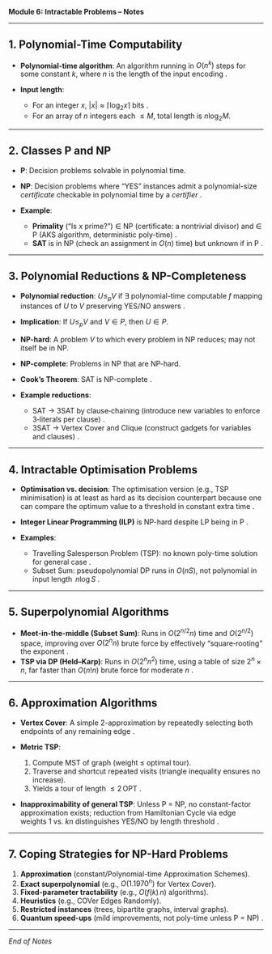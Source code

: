 **Module 6: Intractable Problems – Notes**

---

## 1. Polynomial-Time Computability

* **Polynomial-time algorithm**: An algorithm running in $O(n^k)$ steps for some constant $k$, where $n$ is the length of the input encoding .
* **Input length**:

  * For an integer $x$, $|x|\approx\lceil\log_2 x\rceil$ bits .
  * For an array of $n$ integers each $\le M$, total length is $n\log_2 M$.

---

## 2. Classes P and NP

* **P**: Decision problems solvable in polynomial time.
* **NP**: Decision problems where “YES” instances admit a polynomial-size *certificate* checkable in polynomial time by a *certifier* .
* **Example**:

  * **Primality** (“Is $x$ prime?”) ∈ NP (certificate: a nontrivial divisor) and ∈ P (AKS algorithm, deterministic poly-time) .
  * **SAT** is in NP (check an assignment in $O(n)$ time) but unknown if in P .

---

## 3. Polynomial Reductions & NP-Completeness

* **Polynomial reduction**: $U\le_p V$ if $\exists$ polynomial-time computable $f$ mapping instances of $U$ to $V$ preserving YES/NO answers .
* **Implication**: If $U\le_p V$ and $V\in P$, then $U\in P$.
* **NP-hard**: A problem $V$ to which every problem in NP reduces; may not itself be in NP.
* **NP-complete**: Problems in NP that are NP-hard.
* **Cook’s Theorem**: SAT is NP-complete .
* **Example reductions**:

  * SAT $\rightarrow$ 3SAT by clause‐chaining (introduce new variables to enforce 3‐literals per clause) .
  * 3SAT $\rightarrow$ Vertex Cover and Clique (construct gadgets for variables and clauses) .

---

## 4. Intractable Optimisation Problems

* **Optimisation vs. decision**: The optimisation version (e.g., TSP minimisation) is at least as hard as its decision counterpart because one can compare the optimum value to a threshold in constant extra time .
* **Integer Linear Programming (ILP)** is NP-hard despite LP being in P .
* **Examples**:

  * Travelling Salesperson Problem (TSP): no known poly-time solution for general case .
  * Subset Sum: pseudopolynomial DP runs in $O(nS)$, not polynomial in input length $\,n\log S$ .

---

## 5. Superpolynomial Algorithms

* **Meet-in-the-middle (Subset Sum)**: Runs in $O(2^{n/2}n)$ time and $O(2^{n/2})$ space, improving over $O(2^n n)$ brute force by effectively “square‐rooting” the exponent .
* **TSP via DP (Held–Karp)**: Runs in $O(2^n n^2)$ time, using a table of size $2^n \times n$, far faster than $O(n!n)$ brute force for moderate $n$ .

---

## 6. Approximation Algorithms

* **Vertex Cover**: A simple 2-approximation by repeatedly selecting both endpoints of any remaining edge .
* **Metric TSP**:

  1. Compute MST of graph (weight $\le$ optimal tour).
  2. Traverse and shortcut repeated visits (triangle inequality ensures no increase).
  3. Yields a tour of length $\le 2\,\text{OPT}$ .
* **Inapproximability of general TSP**: Unless P = NP, no constant-factor approximation exists; reduction from Hamiltonian Cycle via edge weights $1$ vs. $kn$ distinguishes YES/NO by length threshold .

---

## 7. Coping Strategies for NP-Hard Problems

1. **Approximation** (constant/Polynomial-time Approximation Schemes).
2. **Exact superpolynomial** (e.g., $O(1.1970^n)$ for Vertex Cover).
3. **Fixed-parameter tractability** (e.g., $O(f(k)\,n)$ algorithms).
4. **Heuristics** (e.g., COVer Edges Randomly).
5. **Restricted instances** (trees, bipartite graphs, interval graphs).
6. **Quantum speed-ups** (mild improvements, not poly-time unless P = NP) .

---

*End of Notes*
